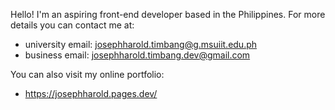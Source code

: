 Hello! I'm an aspiring front-end developer based in the Philippines.
For more details you can contact me at:
 - university email: josephharold.timbang@g.msuiit.edu.ph
 - business email: josephharold.timbang.dev@gmail.com

You can also visit my online portfolio:
- https://josephharold.pages.dev/
<!---
josephharold/josephharold is a ✨ special ✨ repository because its `README.md` (this file) appears on your GitHub profile.
You can click the Preview link to take a look at your changes.
--->
